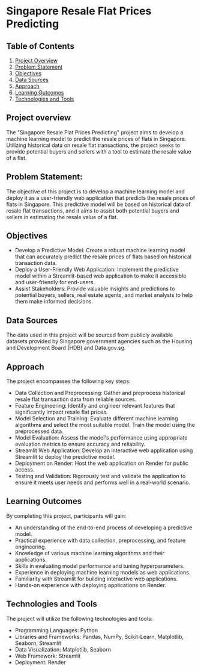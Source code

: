# Singapore Resale Flat Prices Predicting

## Table of Contents

1. [Project Overview](#project-overview)
2. [Problem Statement](#problem-statement)
3. [Objectives](#objectives)
4. [Data Sources](#data-sources)
5. [Approach](#approach)
6. [Learning Outcomes](#learning-outcomes)
7. [Technologies and Tools](#technologies-and-tools)

## Project overview
The "Singapore Resale Flat Prices Predicting" project aims to develop a machine learning model to predict the resale prices of flats in Singapore. Utilizing historical data on resale flat transactions, the project seeks to provide potential buyers and sellers with a tool to estimate the resale value of a flat. 

## Problem Statement:
The objective of this project is to develop a machine learning model and deploy it as a user-friendly web application that predicts the resale prices of flats in Singapore. This predictive model will be based on historical data of resale flat transactions, and it aims to assist both potential buyers and sellers in estimating the resale value of a flat.

## Objectives

- Develop a Predictive Model: Create a robust machine learning model that can accurately predict the resale prices of flats based on historical transaction data.
- Deploy a User-Friendly Web Application: Implement the predictive model within a Streamlit-based web application to make it accessible and user-friendly for end-users.
- Assist Stakeholders: Provide valuable insights and predictions to potential buyers, sellers, real estate agents, and market analysts to help them make informed decisions.

## Data Sources
The data used in this project will be sourced from publicly available datasets provided by Singapore government agencies such as the Housing and Development Board (HDB) and Data.gov.sg.

## Approach
The project encompasses the following key steps:

- Data Collection and Preprocessing: Gather and preprocess historical resale flat transaction data from reliable sources.
- Feature Engineering: Identify and engineer relevant features that significantly impact resale flat prices.
- Model Selection and Training: Evaluate different machine learning algorithms and select the most suitable model. Train the model using the preprocessed data.
- Model Evaluation: Assess the model's performance using appropriate evaluation metrics to ensure accuracy and reliability.
- Streamlit Web Application: Develop an interactive web application using Streamlit to deploy the predictive model.
- Deployment on Render: Host the web application on Render for public access.
- Testing and Validation: Rigorously test and validate the application to ensure it meets user needs and performs well in a real-world scenario.

## Learning Outcomes
By completing this project, participants will gain:

- An understanding of the end-to-end process of developing a predictive model.
- Practical experience with data collection, preprocessing, and feature engineering.
- Knowledge of various machine learning algorithms and their applications.
- Skills in evaluating model performance and tuning hyperparameters.
- Experience in deploying machine learning models as web applications.
- Familiarity with Streamlit for building interactive web applications.
- Hands-on experience with deploying applications on Render.

## Technologies and Tools
The project will utilize the following technologies and tools:

- Programming Languages: Python
- Libraries and Frameworks: Pandas, NumPy, Scikit-Learn, Matplotlib, Seaborn, Streamlit
- Data Visualization: Matplotlib, Seaborn
- Web Framework: Streamlit
- Deployment: Render


